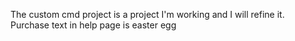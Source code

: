 The custom cmd project is a project I'm working and I will refine it. Purchase text in help page is easter egg
